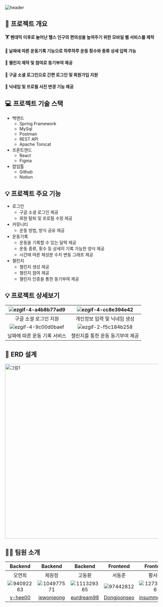 ![header](https://capsule-render.vercel.app/api?type=venom&color=&height=300&section=header&text=BodyRecord&fontSize=70)

## 🚩 프로젝트 개요

#### 🏋 펜데믹 이후로 늘어난 헬스 인구의 편의성을 높여주기 위한 모바일 웹 서비스를 제작
#### 📅 날짜에 따른 운동기록 기능으로 하루하루 운동 횟수와 종류 상세 입력 가능
#### 👟 챌린지 제작 및 참여로 동기부여 제공
#### 📍 구글 소셜 로그인으로 간편 로그인 및 회원가입 지원
#### 🙂 닉네임 및 프로필 사진 변경 기능 제공

## 💻 프로젝트 기술 스택

* 백엔드
  * Spring Framework
  * MySql
  * Postman
  * REST API
  * Apache Tomcat
* 프론트엔드
  * React
  * Figma
* 햡업툴
  * Github
  * Notion
    
## 💡 프로젝트 주요 기능

* 로그인
  * 구글 소셜 로그인 제공
  * 회원 탈퇴 및 프로필 수정 제공
* 커뮤니티
  * 운동 방법, 방식 공유 제공
* 운동기록
  * 운동을 기록할 수 있는 달력 제공
  * 운동 종류, 횟수 등 상세히 기록 가능한 양식 제공
  * 시간에 따른 체성분 수치 변동 그래프 제공
* 챌린지
  * 챌린지 생성 제공
  * 챌린지 참여 제공
  * 챌린지 인증을 통한 동기부여 제공
 
## 💡 프로젝트 상세보기

|![ezgif-4-a4b8b77ad9](https://github.com/A1B1O3/.github/assets/97442812/ebdb20f2-731c-4ad4-bdce-fd1002949595)|![ezgif-4-cc8e394e42](https://github.com/A1B1O3/.github/assets/97442812/9cb4fb3c-df5d-4ffa-b69f-59a7dfa53f43)|
| :--:| :--:| 
| 구글 소셜 로그인 지원 | 개인정보 입력 및 닉네임 생성 |
| ![ezgif-4-9c00d0baef](https://github.com/A1B1O3/.github/assets/97442812/4c256351-edc5-43f3-b9a2-115287772964)| ![ezgif-2-f5c184b258](https://github.com/A1B1O3/.github/assets/97442812/faf5145e-f816-45e6-864e-7af319153073)|
| 날짜에 따른 운동 기록 서비스 | 챌린지를 통한 운동 동기부여 제공 |

## 🧰 ERD 설계 

<img width="576" alt="그림1" src="https://github.com/A1B1O3/.github/assets/127364216/4a93ff08-d947-4c26-8d2c-2459c69d7eac">


## 🧑‍💻 팀원 소개
| Backend| Backend| Backend| Frontend| Frontend|
| :--:| :--:| :--:| :--:| :--:|
| 오연희 | 제원정 | 고동환 | 서동준 | 황서윤 |
| ![94092263](https://github.com/A1B1O3/.github/assets/97442812/71318137-c4f7-4eeb-bc08-8f0eba14c04a) | ![104977571](https://github.com/A1B1O3/.github/assets/97442812/ee5495cf-a09f-4cb8-93a5-7e1b28e01bb9) | ![111329365](https://github.com/A1B1O3/.github/assets/97442812/7b323f54-dbad-4f22-b530-31e0331da457) | ![97442812](https://github.com/A1B1O3/.github/assets/97442812/29088bd4-7f7e-4df1-b7cb-821a70a9af4e) | ![127364216](https://github.com/A1B1O3/.github/assets/97442812/7554bd7f-10cd-49e0-8def-9955dbba0a77) |
|[y-hee00](https://github.com/y-hee00)|[jewonjeong](https://github.com/jewonjeong)|[eurdream98](https://github.com/eurdream98)|[Dongjoonseo](https://github.com/Dongjoonseo)|[insummer712](https://github.com/insummer712)|
